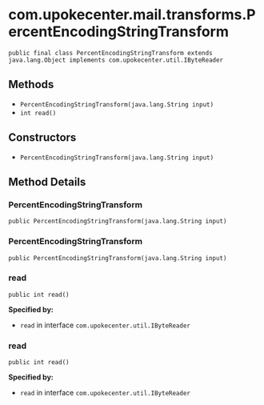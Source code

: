 # com.upokecenter.mail.transforms.PercentEncodingStringTransform

    public final class PercentEncodingStringTransform extends java.lang.Object implements com.upokecenter.util.IByteReader

## Methods

* `PercentEncodingStringTransform​(java.lang.String input)`<br>
* `int read()`<br>

## Constructors

* `PercentEncodingStringTransform​(java.lang.String input)`<br>

## Method Details

### PercentEncodingStringTransform
    public PercentEncodingStringTransform​(java.lang.String input)
### PercentEncodingStringTransform
    public PercentEncodingStringTransform​(java.lang.String input)
### read
    public int read()

**Specified by:**

* <code>read</code>&nbsp;in interface&nbsp;<code>com.upokecenter.util.IByteReader</code>

### read
    public int read()

**Specified by:**

* <code>read</code>&nbsp;in interface&nbsp;<code>com.upokecenter.util.IByteReader</code>
